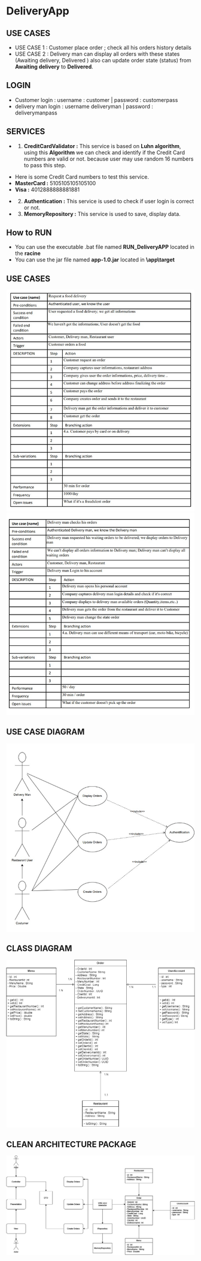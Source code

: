 # DeliveryApp



## USE CASES

- USE CASE 1 : Customer place order ; check all his orders history details
- USE CASE 2 : Delivery man can display all orders with these states (Awaiting delivery, Delivered )
also can update order state (status) from **Awaiting delivery** to **Delivered**.
## LOGIN

- Customer login : username : customer | password : customerpass
- delivery man login : username deliveryman | password : deliverymanpass
## SERVICES

- 1. **CreditCardValidator :** This service is based on **Luhn algorithm**, using this **Algorithm** we can check and identify if the Credit Card numbers are valid or not.
because user may use random 16 numbers to pass this step.
 * Here is some Credit Card numbers to test this service.
 * **MasterCard :** 5105105105105100
 * **Visa :** 	4012888888881881
- 2. **Authentication :** This service is used to check if user login is correct or not.
- 3. **MemoryRepository :** This service is used to save, display data. 

## How to RUN

- You can use the executable .bat file  named **RUN_DeliveryAPP** located in the **racine**
- You can use the jar file named **app-1.0.jar** located in **\app\target**


## USE CASES

![Screenshot](customer.jpg)
![Screenshot](deliveryman.jpg)

## USE CASE DIAGRAM

![Screenshot](usecasesdiagram.jpg)

## CLASS DIAGRAM

![Screenshot](diagramclass.drawio.png)

## CLEAN ARCHITECTURE PACKAGE

![Screenshot](cleanarchitecture.png)



